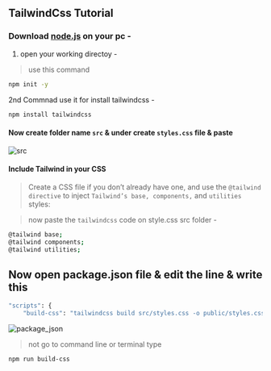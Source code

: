 ## TailwindCss Tutorial

### Download [node.js](https://nodejs.org/en/) on your pc -

1. open your working directoy -

> use this command
```bash
npm init -y
```
2nd Commnad use it for install tailwindcss -
```bash
npm install tailwindcss
```

#### Now create folder name `src` & under create `styles.css` file & paste 
![src](https://user-images.githubusercontent.com/77927449/131243735-977eb7f3-6871-4f89-a497-8a84df8affc0.jpg)


#### Include Tailwind in your CSS
> Create a CSS file if you don’t already have one, and use the `@tailwind directive` to inject `Tailwind’s base, components,` and `utilities` styles:

> now paste the `tailwindcss` code on style.css src folder -

```bash
@tailwind base;
@tailwind components;
@tailwind utilities;
```
## Now open package.json file & edit the line & write this
```bash
"scripts": {
    "build-css": "tailwindcss build src/styles.css -o public/styles.css"
```
![package_json](https://user-images.githubusercontent.com/77927449/131676447-6b8f55e2-e910-4972-a79b-8eee5cc882f5.jpg)

> not go to command line or terminal type 
```bash
npm run build-css
```























